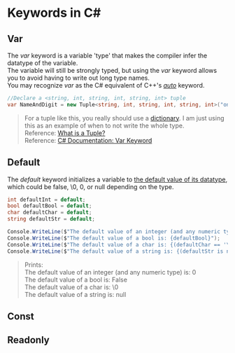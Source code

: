 # Keywords in C#

## Var
The _var_ keyword is a variable 'type' that makes the compiler infer the datatype of the variable. <br />
The variable will still be strongly typed, but using the _var_ keyword allows you to avoid having to write out long type names. <br />
You may recognize _var_ as the C# equivalent of C++'s [_auto_](https://www.learncpp.com/cpp-tutorial/the-auto-keyword/) keyword.

```C#
//Declare a <string, int, string, int, string, int> tuple
var NameAndDigit = new Tuple<string, int, string, int, string, int>("one", 1, "two", 2, "three", 3);
```
> For a tuple like this, you really should use a [dictionary](https://docs.microsoft.com/en-us/dotnet/api/system.collections.generic.dictionary-2?view=net-5.0). I am just using this as an example of when to not write the whole type. <br />
> Reference: [What is a Tuple?](https://www.tutorialsteacher.com/csharp/csharp-tuple) <br />
> Reference: [C# Documentation: Var Keyword](https://docs.microsoft.com/en-us/dotnet/csharp/language-reference/keywords/var)

## Default
The _default_ keyword initializes a variable to [the default value of its datatype](https://github.com/EthanC2/Notes-and-Writeups/blob/main/C%23/DataTypes/README.md), which 
could be false, \0, 0, or null depending on the type.
```C#
int defaultInt = default;
bool defaultBool = default;
char defaultChar = default;
string defaultStr = default;

Console.WriteLine($"The default value of an integer (and any numeric type) is: {defaultInt}");
Console.WriteLine($"The default value of a bool is: {defaultBool}");
Console.WriteLine($"The default value of a char is: {(defaultChar == '\u0000' ? "\\0" : "not \\0")}");
Console.WriteLine($"The default value of a string is: {(defaultStr is null ? "null" : "not null")}");
```
> Prints: <br />
> The default value of an integer (and any numeric type) is: 0 <br />
> The default value of a bool is: False <br />
> The default value of a char is: \0 <br /> 
> The default value of a string is: null <br />

## Const

## Readonly
